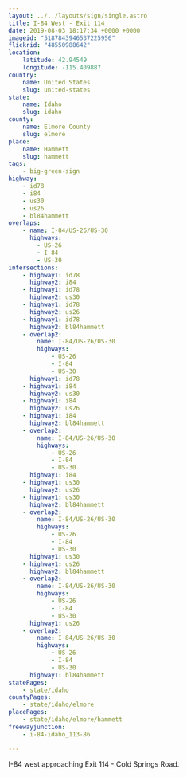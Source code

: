 ```yaml
---
layout: ../../layouts/sign/single.astro
title: I-84 West - Exit 114
date: 2019-08-03 18:17:34 +0000 +0000
imageid: "5187843946537225956"
flickrid: "48550988642"
location:
    latitude: 42.94549
    longitude: -115.409887
country:
    name: United States
    slug: united-states
state:
    name: Idaho
    slug: idaho
county:
    name: Elmore County
    slug: elmore
place:
    name: Hammett
    slug: hammett
tags:
    - big-green-sign
highway:
    - id78
    - i84
    - us30
    - us26
    - bl84hammett
overlaps:
    - name: I-84/US-26/US-30
      highways:
        - US-26
        - I-84
        - US-30
intersections:
    - highway1: id78
      highway2: i84
    - highway1: id78
      highway2: us30
    - highway1: id78
      highway2: us26
    - highway1: id78
      highway2: bl84hammett
    - overlap2:
        name: I-84/US-26/US-30
        highways:
            - US-26
            - I-84
            - US-30
      highway1: id78
    - highway1: i84
      highway2: us30
    - highway1: i84
      highway2: us26
    - highway1: i84
      highway2: bl84hammett
    - overlap2:
        name: I-84/US-26/US-30
        highways:
            - US-26
            - I-84
            - US-30
      highway1: i84
    - highway1: us30
      highway2: us26
    - highway1: us30
      highway2: bl84hammett
    - overlap2:
        name: I-84/US-26/US-30
        highways:
            - US-26
            - I-84
            - US-30
      highway1: us30
    - highway1: us26
      highway2: bl84hammett
    - overlap2:
        name: I-84/US-26/US-30
        highways:
            - US-26
            - I-84
            - US-30
      highway1: us26
    - overlap2:
        name: I-84/US-26/US-30
        highways:
            - US-26
            - I-84
            - US-30
      highway1: bl84hammett
statePages:
    - state/idaho
countyPages:
    - state/idaho/elmore
placePages:
    - state/idaho/elmore/hammett
freewayjunction:
    - i-84-idaho_113-86

---
```

I-84 west approaching Exit 114 - Cold Springs Road.